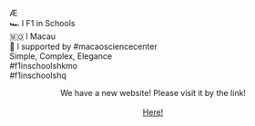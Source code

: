 Æ <br>
🏎️ l F1 in Schools <br>
🇲🇴 l Macau <br>
🧪 l supported by #macaosciencecenter <br>
Simple, Complex, Elegance <br>
#f1inschoolshkmo <br>
#f1inschoolshq <be>
<center>We have a new website! Please visit it by the link!</center><br>
<center><a href="https://apexeleganceteam.com/" target="_blank">Here!</a></center>
